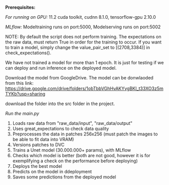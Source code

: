 **Prerequisites:**

*For running on GPU:*
11.2 cuda toolkit, cudnn 8.1.0, tensorflow-gpu 2.10.0 

*MLflow:*
Modeltraining runs on port:5000, Modelserving runs on port:5002

NOTE:
By default the script does not perform training. The expectations on the raw data, must return True in order for the training to occur. If you want to train a model, simply change the value_pair_set to [(2708,3384)] in check_expectations().

We have not trained a model for more than 1 epoch. It is just for testing if we can deploy and run inference on the deployed model. 

Download the model from GoogleDrive. The model can be donwlaoded from this link: https://drive.google.com/drive/folders/1obTbbVGhHvAKYvgBKI_t33XO3z5mTYKb?usp=sharing

download the folder into the src folder in the project. 

*Run the main.py*
  1. Loads raw data from "raw_data/input", "raw_data/output"
  2. Uses great_expectations to check data quality
  3. Preprocesses the data in patches 256x256 (must patch the images to be able to fit data into VRAM)
  4. Versions patches to DVC 
  5. Trains a Unet model (30.000.000+ params), with MLflow
  6. Checks which model is better (both are not good, however it is for exemplifying a check on the performance before deploying)
  7. Deploys the best model
  8. Predicts on the model in ddeployment
  9. Saves some predictions from the deployed model




